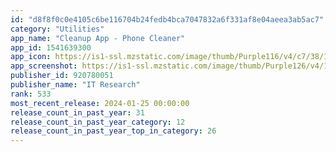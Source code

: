```yaml
---
id: "d8f8f0c0e4105c6be116704b24fedb4bca7047832a6f331af8e04aeea3ab5ac7"
category: "Utilities"
app_name: "Cleanup App - Phone Cleaner"
app_id: 1541639300
app_icon: https://is1-ssl.mzstatic.com/image/thumb/Purple116/v4/c7/38/11/c73811a5-808d-9eff-9bc7-b200ad6648cf/AppIcon-0-0-1x_U007ephone-0-0-85-220.png/1024x1024bb.png
app_screenshot: https://is1-ssl.mzstatic.com/image/thumb/Purple126/v4/19/2b/eb/192bebbf-de1b-9e46-ff12-c99916f10822/f1552a6f-4cea-4829-96a7-790b5de1a4ad_1.jpg/1242x2688bb.png
publisher_id: 920780051
publisher_name: "IT Research"
rank: 533
most_recent_release: 2024-01-25 00:00:00
release_count_in_past_year: 31
release_count_in_past_year_category: 12
release_count_in_past_year_top_in_category: 26
---
```

